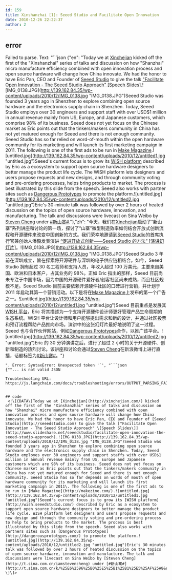 ```yaml
---
id: 159
title: Xinshanzhai [1]: Seeed Studio and Facilitate Open Innovation
date: 2010-12-26 22:22:37
author: 2
---
```

## error
Failed to parse. Text: "```json
{"en": "Today we at [Xinchejian](http://xinchejian.com/) kicked off the first of the \"Xinshanzhai\" series of talks and discussion on how \"Shanzhai\" micro manufacture efficiency combined with open innovation process and open source hardware will change how China innovate. We had the honor to have Eric Pan, CEO and Founder of [Seeed Studio](http://seeedstudio.com) to give the talk [\"Facilitate Open Innovation - The Seeed Studio Approach\" \[Speech Slides\]](http://www.slideshare.net/seeedstudio/facilitate-open-innovation-the-seeed-studio-approach).![IMG_0138.JPG](http://139.162.84.35/wp-content/uploads/2010/12/IMG_0138.jpg \"IMG_0138.JPG\")Seeed Studio was founded 3 years ago in Shenzhen to explore combining open source hardware and the electronics supply chain in Shenzhen. Today, Seeed Studio employs over 30 engineers and support staff with over USD$1 million in annual revenue mainly from US, Europe, and Japanese customers, which comprise 98% of its business. Seeed does not yet focus on the Chinese market as Eric points out that the tinkers/makers community in China has not yet matured enough for Seeed and there is not enough community. Seeed Studio has so far relied on word-of-mouth within the open hardware community for its marketing and will launch its first marketing campaign in 2011. The following is one of the first ads to be run in [Make Magazine](http://makezine.com/).![untitled.jpg](http://139.162.84.35/wp-content/uploads/2010/12/untitled1.jpg \"untitled.jpg\")Seeed's current focus is to grow its [WISH platform](http://wish.seeedstudio.com/) described by Eric as a ecosystem to support open source hardware designers to better manage the product life cycle. The WISH platform lets designers and users propose requests and new designs, and through community voting and pre-ordering processes, helps bring products to market. The process is best illustrated by this slide from the speech. Seeed also works with partner sites such as [Dangerous Prototypes](http://dangerousprototypes.com/) to promote the platform.![untitled.jpg](http://139.162.84.35/wp-content/uploads/2010/12/untitled2.jpg \"untitled.jpg\")Eric's 30-minute talk was followed by over 2 hours of heated discussion on the topics of open source hardware, innovation, and manufacturing. The talk and discussions were livecast on Sina Weibo by [Steven Cheng](http://t.sina.com.cn/iamstevencheng) under [#新山寨#](http://t.sina.com.cn/k/%25E6%2596%25B0%25E5%25B1%25B1%25E5%25AF%25A8&rd=MjAzM&page=1)."},"zh": "今天，我们在[Xinchejian](http://xinchejian.com/)启动了“新山寨”系列讲座和讨论的第一场，探讨了“山寨”微型制造效率如何结合开放式创新流程和开源硬件来改变中国创新的方式。我们荣幸地邀请到[Seeed Studio](http://seeedstudio.com)的首席执行官兼创始人潘毅发表演讲 [“促进开放式创新——Seeed Studio 的方法” \[演讲幻灯片\]](http://www.slideshare.net/seeedstudio/facilitate-open-innovation-the-seeed-studio-approach)。![IMG_0138.JPG](http://139.162.84.35/wp-content/uploads/2010/12/IMG_0138.jpg \"IMG_0138.JPG\")Seeed Studio 3 年前在深圳成立，旨在探索将开源硬件与深圳的电子供应链相结合。如今，Seeed Studio 拥有超过 30 名工程师和支持人员，年收入超过 100 万美元，主要来自美国、欧洲和日本客户，占其业务的 98%。正如 Eric 指出的那样，Seeed 目前尚未专注于中国市场，因为中国的开源硬件爱好者/创客社区尚未成熟，而且社区规模不足。Seeed Studio 目前主要依赖开源硬件社区的口碑进行营销，并计划于 2011 年启动其第一个营销活动。以下是将在[Make Magazine](http://makezine.com/)上发布的第一个广告之一。![untitled.jpg](http://139.162.84.35/wp-content/uploads/2010/12/untitled1.jpg \"untitled.jpg\")Seeed 目前重点是发展其[WISH 平台](http://wish.seeedstudio.com/)，Eric 将其描述为一个支持开源硬件设计师更好管理产品生命周期的生态系统。WISH 平台让设计师和用户能够提出需求和新的设计，并通过社区投票和预订流程帮助产品推向市场。演讲中的这张幻灯片最好地说明了这一过程。Seeed 也与合作伙伴网站，例如[Dangerous Prototypes](http://dangerousprototypes.com/)合作，以推广该平台。![untitled.jpg](http://139.162.84.35/wp-content/uploads/2010/12/untitled2.jpg \"untitled.jpg\")Eric 的 30 分钟演讲之后，进行了超过 2 小时的关于开源硬件、创新和制造的热烈讨论。该讲座和讨论会通过[Steven Cheng](http://t.sina.com.cn/iamstevencheng)在新浪微博上进行直播，话题标签为[#新山寨#](http://t.sina.com.cn/k/%25E6%2596%25B0%25E5%25B1%25B1%25E5%25AF%25A8&rd=MjAzM&page=1)。"}
```
". Error: SyntaxError: Unexpected token '`', "```json
{""... is not valid JSON

Troubleshooting URL: https://js.langchain.com/docs/troubleshooting/errors/OUTPUT_PARSING_FAILURE/


## code
 <!\[CDATA\[Today we at [Xinchejian](http://xinchejian.com/) kicked off the first of the "Xinshanzhai" series of talks and discussion on how "Shanzhai" micro manufacture efficiency combined with open innovation process and open source hardware will change how China innovate. We had the honor to have Eric Pan, CEO and Founder of [Seeed Studio](http://seeedstudio.com) to give the talk ["Facilitate Open Innovation - The Seeed Studio Approach" \[Speech Slides\]](http://www.slideshare.net/seeedstudio/facilitate-open-innovation-the-seeed-studio-approach).![IMG_0138.JPG](http://139.162.84.35/wp-content/uploads/2010/12/IMG_0138.jpg "IMG_0138.JPG")Seeed Studio was founded 3 years ago in Shenzhen to explore combining open source hardware and the electronics supply chain in Shenzhen. Today, Seeed Studio employes over 30 engineers and support staffs with over USD$1 million in annual revenue mainly from US, Europe and Japanese customers which are 98% of its business. Seeed does not yet focus on Chinese market as Eric points out that the tinkers/makers community in China has not yet matured enough for Seeed and there is not enough community. Seeed Studio has so far depends on words of mouth of open hardware community for its marketing and will launch its first marketing campaign in 2011\. The following is one of the first ads to be run in [Make Magazine](http://makezine.com/).![untitled.jpg](http://139.162.84.35/wp-content/uploads/2010/12/untitled1.jpg "untitled.jpg")Seeed's current focus is to grow its [WISH platform](http://wish.seeedstudio.com/) described by Eric as a ecosystem to support open source hardware designers to better manage the product life cycle. WISH platform let designers and users propose requests and new design and through the community voting and pre-ordering process to help to bring products to the market. The process is best illustrated by this slide from the speech. Seeed also works with partners sites such as [Dangerous Prototypes](http://dangerousprototypes.com/) to promote the platform.![untitled.jpg](http://139.162.84.35/wp-content/uploads/2010/12/untitled2.jpg "untitled.jpg")Eric's 30 minutes talk was followed by over 2 hours of heated discussion on the topics of open source hardware, innovation and manufacture. The talk and discussions were livecast on Sina Weibo by [Steven Cheng](http://t.sina.com.cn/iamstevencheng) under [#新山寨#](http://t.sina.com.cn/k/%25E6%2596%25B0%25E5%25B1%25B1%25E5%25AF%25A8&rd=MjAzM&page=1). \]\]> 
